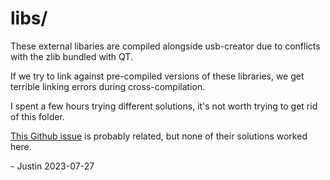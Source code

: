 # libs/

These external libaries are compiled alongside usb-creator due to conflicts with the zlib bundled with QT.

If we try to link against pre-compiled versions of these libraries, we get terrible linking errors during cross-compilation.

I spent a few hours trying different solutions, it's not worth trying to get rid of this folder.

[This Github issue](https://github.com/Martchus/PKGBUILDs/issues/86) is probably related, but none of their solutions worked here.

\- Justin 2023-07-27
